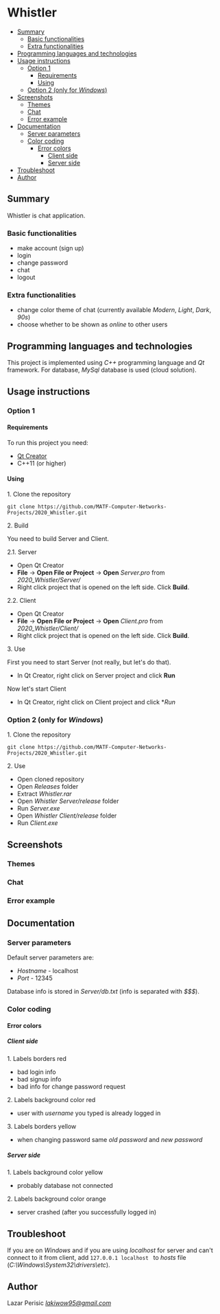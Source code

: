 # Whistler

- [Summary](#summary)
  * [Basic functionalities](#basic-functionalities)
  * [Extra functionalities](#extra-functionalities)
- [Programming languages and technologies](#programming-languages-and-technologies)
- [Usage instructions](#usage-instructions)
  * [Option 1](#option-1)
    + [Requirements](#requirements)
    + [Using](#using)
  * [Option 2 (only for *Windows*)](#option-2--only-for--windows--)
- [Screenshots](#screenshots)
  * [Themes](#themes)
  * [Chat](#chat)
  * [Error example](#error-example)
- [Documentation](#documentation)
  * [Server parameters](#server-parameters)
  * [Color coding](#color-coding)
    + [Error colors](#error-colors)
      - [Client side](#client-side)
      - [Server side](#server-side)
- [Troubleshoot](#troubleshoot)
- [Author](#author)


## Summary

Whistler is chat application. 

### Basic functionalities

- make account (sign up)
- login
- change password
- chat
- logout

### Extra functionalities

- change color theme of chat (currently available *Modern*, *Light*, *Dark*, *90s*)
- choose whether to be shown as *online* to other users


## Programming languages and technologies

This project is implemented using *C++* programming language and *Qt* framework. For database, *MySql* database is used (cloud solution).

## Usage instructions

### Option 1

#### Requirements

To run this project you need: 
- [Qt Creator](https://www.qt.io/download)
- C++11 (or higher) 


#### Using


1\. Clone the repository

```
git clone https://github.com/MATF-Computer-Networks-Projects/2020_Whistler.git
```

2\. Build


You need to build Server and Client.  

2.1. Server

- Open Qt Creator
- **File** -> **Open File or Project** -> **Open** *Server.pro* from *2020_Whistler/Server/*
- Right click project that is opened on the left side. Click **Build**.

2.2. Client

- Open Qt Creator
- **File** -> **Open File or Project** -> **Open** *Client.pro* from *2020_Whistler/Client/*
- Right click project that is opened on the left side. Click **Build**.

3\. Use

First you need to start Server (not really, but let's do that).

- In Qt Creator, right click on Server project and click **Run**

Now let's start Client

- In Qt Creator, right click on Client project and click **Run*

### Option 2 (only for *Windows*)

1\. Clone the repository

```
git clone https://github.com/MATF-Computer-Networks-Projects/2020_Whistler.git
```

2\. Use

- Open cloned repository
- Open *Releases* folder
- Extract *Whistler.rar*
- Open *Whistler Server/release* folder
- Run *Server.exe*
- Open *Whistler Client/release* folder
- Run *Client.exe*


## Screenshots

### Themes

### Chat

### Error example


## Documentation

### Server parameters

Default server parameters are:
- *Hostname* - localhost
- *Port* - 12345

Database info is stored in *Server/db.txt* (info is separated with *$$$*).

### Color coding

#### Error colors

##### Client side

1\. Labels borders red

- bad login info
- bad signup info
- bad info for change password request


2\. Labels background color red

- user with *username* you typed is already logged in


3\. Labels borders yellow

- when changing password same *old password* and *new password*

##### Server side

1\. Labels  background color yellow

- probably database not connected

2\. Labels background color orange

- server crashed (after you successfully logged in)


## Troubleshoot

If you are on *Windows* and if you are using *localhost* for server and can't connect to it from client, add <code>127.0.0.1       localhost </code> to *hosts* file (*C:\Windows\System32\drivers\etc*). 


## Author

Lazar Perisic *lakiwow95@gmail.com*